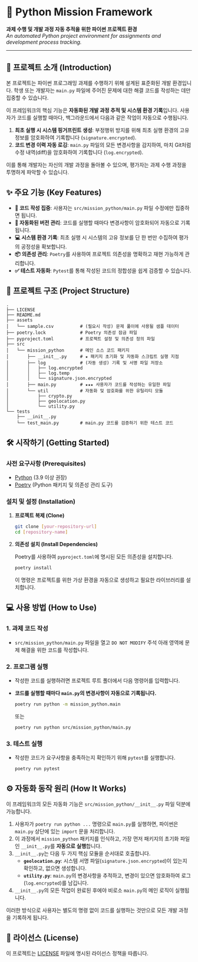 # 🐍 Python Mission Framework

**과제 수행 및 개발 과정 자동 추적을 위한 파이썬 프로젝트 환경** <br>
*An automated Python project environment for assignments and development process tracking.*

---

## 🚀 프로젝트 소개 (Introduction)

본 프로젝트는 파이썬 프로그래밍 과제를 수행하기 위해 설계된 표준화된 개발 환경입니다. 학생 또는 개발자는 `main.py` 파일에 주어진 문제에 대한 해결 코드를 작성하는 데만 집중할 수 있습니다.

이 프레임워크의 핵심 기능은 **자동화된 개발 과정 추적 및 시스템 환경 기록**입니다. 사용자가 코드를 실행할 때마다, 백그라운드에서 다음과 같은 작업이 자동으로 수행됩니다.

1.  **최초 실행 시 시스템 핑거프린트 생성**: 부정행위 방지를 위해 최초 실행 환경의 고유 정보를 암호화하여 기록합니다 (`signature.encrypted`).
2.  **코드 변경 이력 자동 로깅**: `main.py` 파일의 모든 변경사항을 감지하여, 마치 Git처럼 수정 내역(diff)을 암호화하여 기록합니다 (`log.encrypted`).

이를 통해 개발자는 자신의 개발 과정을 돌아볼 수 있으며, 평가자는 과제 수행 과정을 투명하게 파악할 수 있습니다.

## ✨ 주요 기능 (Key Features)

- **📝 코드 작성 집중**: 사용자는 `src/mission_python/main.py` 파일 수정에만 집중하면 됩니다.
- **🔐 자동화된 버전 관리**: 코드를 실행할 때마다 변경사항이 암호화되어 자동으로 기록됩니다.
- **💻 시스템 환경 기록**: 최초 실행 시 시스템의 고유 정보를 단 한 번만 수집하여 평가의 공정성을 확보합니다.
- **📦 의존성 관리**: `Poetry`를 사용하여 프로젝트 의존성을 명확하고 재현 가능하게 관리합니다.
- **✅ 테스트 자동화**: `Pytest`를 통해 작성된 코드의 정합성을 쉽게 검증할 수 있습니다.

## 📂 프로젝트 구조 (Project Structure)

```
.
├── LICENSE
├── README.md
├── assets
│   └── sample.csv          # (필요시 작성) 문제 풀이에 사용될 샘플 데이터 
├── poetry.lock             # Poetry 의존성 잠금 파일
├── pyproject.toml          # 프로젝트 설정 및 의존성 정의 파일
├── src
│   └── mission_python      # 메인 소스 코드 패키지
│       ├── __init__.py     # ★ 패키지 초기화 및 자동화 스크립트 실행 지점
│       ├── log             # (자동 생성) 기록 및 서명 파일 저장소
│       │   ├── log.encrypted
│       │   ├── log.temp
│       │   └── signature.json.encrypted
│       ├── main.py         # ★★★ 사용자가 코드를 작성하는 유일한 파일
│       └── util            # 자동화 및 암호화를 위한 유틸리티 모듈
│           ├── crypto.py
│           ├── geolocation.py
│           └── utility.py
└── tests
    ├── __init__.py
    └── test_main.py        # main.py 코드를 검증하기 위한 테스트 코드
```

## 🛠️ 시작하기 (Getting Started)

### 사전 요구사항 (Prerequisites)

- [Python](https://www.python.org/downloads/) (3.9 이상 권장)
- [Poetry](https://python-poetry.org/docs/#installation) (Python 패키지 및 의존성 관리 도구)

### 설치 및 설정 (Installation)

1.  **프로젝트 복제 (Clone)**

    ```bash
    git clone [your-repository-url]
    cd [repository-name]
    ```

2.  **의존성 설치 (Install Dependencies)**

    Poetry를 사용하여 `pyproject.toml`에 명시된 모든 의존성을 설치합니다.

    ```bash
    poetry install
    ```

    이 명령은 프로젝트를 위한 가상 환경을 자동으로 생성하고 필요한 라이브러리를 설치합니다.

## 💻 사용 방법 (How to Use)

### 1. 과제 코드 작성

-   `src/mission_python/main.py` 파일을 열고 `DO NOT MODIFY` 주석 아래 영역에 문제 해결을 위한 코드를 작성합니다.

### 2. 프로그램 실행

-   작성한 코드를 실행하려면 프로젝트 루트 폴더에서 다음 명령어를 입력합니다.
-   **코드를 실행할 때마다 `main.py`의 변경사항이 자동으로 기록됩니다.**

    ```bash
    poetry run python -m mission_python.main
    ```
    또는
    ```bash
    poetry run python src/mission_python/main.py
    ```


### 3. 테스트 실행

-   작성한 코드가 요구사항을 충족하는지 확인하기 위해 `pytest`를 실행합니다.

    ```bash
    poetry run pytest
    ```

## ⚙️ 자동화 동작 원리 (How It Works)

이 프레임워크의 모든 자동화 기능은 `src/mission_python/__init__.py` 파일 덕분에 가능합니다.

1.  사용자가 `poetry run python ...` 명령으로 `main.py`를 실행하면, 파이썬은 `main.py` 상단에 있는 `import` 문을 처리합니다.
2.  이 과정에서 `mission_python` 패키지를 인식하고, 가장 먼저 패키지의 초기화 파일인 `__init__.py`를 **자동으로 실행**합니다.
3.  `__init__.py`는 다음 두 가지 핵심 모듈을 순서대로 호출합니다.
    -   **`geolocation.py`**: 시스템 서명 파일(`signature.json.encrypted`)이 있는지 확인하고, 없으면 생성합니다.
    -   **`utility.py`**: `main.py`의 변경사항을 추적하고, 변경이 있으면 암호화하여 로그(`log.encrypted`)를 남깁니다.
4.  `__init__.py`의 모든 작업이 완료된 후에야 비로소 `main.py`의 메인 로직이 실행됩니다.

이러한 방식으로 사용자는 별도의 명령 없이 코드를 실행하는 것만으로 모든 개발 과정을 기록하게 됩니다.

## 📄 라이선스 (License)

이 프로젝트는 [LICENSE](LICENSE) 파일에 명시된 라이선스 정책을 따릅니다.
